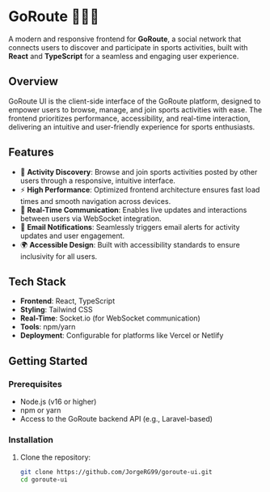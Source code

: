 # GoRoute 🏃‍♂️🌐

A modern and responsive frontend for **GoRoute**, a social network that connects users to discover and participate in sports activities, built with **React** and **TypeScript** for a seamless and engaging user experience.

## Overview

GoRoute UI is the client-side interface of the GoRoute platform, designed to empower users to browse, manage, and join sports activities with ease. The frontend prioritizes performance, accessibility, and real-time interaction, delivering an intuitive and user-friendly experience for sports enthusiasts.

## Features

- 🏅 **Activity Discovery**: Browse and join sports activities posted by other users through a responsive, intuitive interface.
- ⚡ **High Performance**: Optimized frontend architecture ensures fast load times and smooth navigation across devices.
- 💬 **Real-Time Communication**: Enables live updates and interactions between users via WebSocket integration.
- 📧 **Email Notifications**: Seamlessly triggers email alerts for activity updates and user engagement.
- 🌍 **Accessible Design**: Built with accessibility standards to ensure inclusivity for all users.

## Tech Stack

- **Frontend**: React, TypeScript
- **Styling**: Tailwind CSS
- **Real-Time**: Socket.io (for WebSocket communication)
- **Tools**: npm/yarn
- **Deployment**: Configurable for platforms like Vercel or Netlify

## Getting Started

### Prerequisites
- Node.js (v16 or higher)
- npm or yarn
- Access to the GoRoute backend API (e.g., Laravel-based)

### Installation
1. Clone the repository:
   ```bash
   git clone https://github.com/JorgeRG99/goroute-ui.git
   cd goroute-ui
